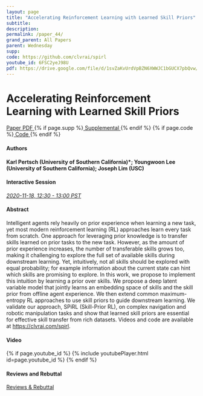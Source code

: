 ```yaml
---
layout: page
title: "Accelerating Reinforcement Learning with Learned Skill Priors"
subtitle: 
description:
permalink: /paper_44/
grand_parent: All Papers
parent: Wednesday
supp: 
code: https://github.com/clvrai/spirl
youtube_id: 6FSC2yeJ98U
pdf: https://drive.google.com/file/d/1svZaKvUrdVpBZN6XWWJC1bGUCX7pbQvw/view
---
```


# Accelerating Reinforcement Learning with Learned Skill Priors

<a href="https://drive.google.com/file/d/1svZaKvUrdVpBZN6XWWJC1bGUCX7pbQvw/view" target="_blank" rel="noopener noreferrer" class="btn btn-blue"><i class="fa fa-file-text-o" aria-hidden="true"></i> Paper PDF </a> {% if page.supp %}<a href="" target="_blank" rel="noopener noreferrer" class="btn btn-green"><i class="fa fa-file-text-o" aria-hidden="true"></i> Supplemental </a>{% endif %} {% if page.code %}<a href="https://github.com/clvrai/spirl" target="_blank" rel="noopener noreferrer" class="btn"><i class="fa fa-github" aria-hidden="true"></i> Code </a>{% endif %} 

#### Authors
**Karl Pertsch (University of Southern California)*; Youngwoon Lee (University of Southern California); Joseph Lim (USC)**

#### Interactive Session
<a href="https://pheedloop.com/corl2020/virtual/?page=sessions&section=SESGG0BZ13BTNWYZK" target="_blank" rel="noopener noreferrer"><em>2020-11-18, 12:30 - 13:00 PST </em></a>

#### Abstract
Intelligent agents rely heavily on prior experience when learning a new task, yet most modern reinforcement learning (RL) approaches learn every task from scratch. One approach for leveraging prior knowledge is to transfer skills learned on prior tasks to the new task. However, as the amount of prior experience increases, the number of transferable skills grows too, making it challenging to explore the full set of available skills during downstream learning. Yet, intuitively, not all skills should be explored with equal probability; for example information about the current state can hint which skills are promising to explore. In this work, we propose to implement this intuition by learning a prior over skills. We propose a deep latent variable model that jointly learns an embedding space of skills and the skill prior from offline agent experience. We then extend common maximum-entropy RL approaches to use skill priors to guide downstream learning. We validate our approach, SPiRL (Skill-Prior RL), on complex navigation and robotic manipulation tasks and show that learned skill priors are essential for effective skill transfer from rich datasets. Videos and code are available at <a href="https://clvrai.com/spirl" target="_blank">https://clvrai.com/spirl</a>.

#### Video
{% if page.youtube_id %}
{% include youtubePlayer.html id=page.youtube_id %}
{% endif %}

#### Reviews and Rebuttal
<a href="https://drive.google.com/file/d/1RQGoHk4RDfG9uteogM6tL-vZ5T02mKgh/view" target="_blank" rel="noopener noreferrer" class="btn btn-purple"><i class="fa fa-pencil-square-o" aria-hidden="true"></i> Reviews & Rebuttal </a>

